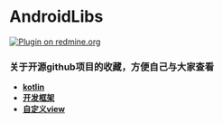 # AndroidLibs
[![Plugin on redmine.org](https://img.shields.io/redmine/plugin/stars/redmine_xlsx_format_issue_exporter.svg)]()
### 关于开源github项目的收藏，方便自己与大家查看

* [**kotlin**](https://github.com/GuoYangGit/AndroidLibs/tree/master/kotlin)
* [**开发框架**](https://github.com/GuoYangGit/AndroidLibs/tree/master/%E6%A1%86%E6%9E%B6)
* [**自定义view**](https://github.com/GuoYangGit/AndroidLibs/tree/master/%E8%87%AA%E5%AE%9A%E4%B9%89view)
